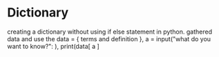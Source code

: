 # Dictionary
creating a dictionary without using if else statement in python. gathered data and use the data = { terms and definition }, a = input("what do you want to know?": ), print(data[ a ]
